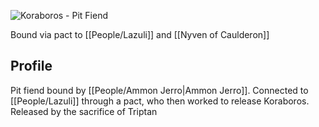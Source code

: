 ![Koraboros - Pit Fiend](private/z_assets/NPC%20Portraits/Koraboros%20-%20Pit%20Fiend.png)

Bound via pact to [[People/Lazuli]] and [[Nyven of Caulderon]]
## Profile
Pit fiend bound by [[People/Ammon Jerro|Ammon Jerro]]. Connected to [[People/Lazuli]] through a pact, who then worked to release Koraboros. Released by the sacrifice of Triptan